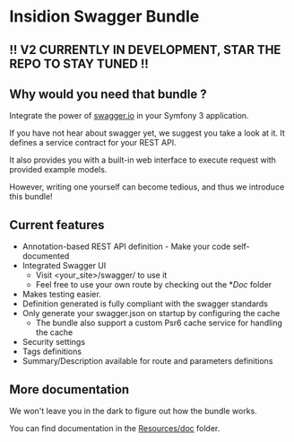 # Insidion Swagger Bundle
## !! V2 CURRENTLY IN DEVELOPMENT, STAR THE REPO TO STAY TUNED !!

 ## Why would you need that bundle ?
 
Integrate the power of [swagger.io](https://swagger.io) in your Symfony 3 application. 

If you have not hear about swagger yet, we suggest you take a look at it. It defines a service contract for your REST API. 

It also provides you with a built-in web interface to execute request with provided example models.

However, writing one yourself can become tedious, and thus we introduce this bundle!

## Current features

- Annotation-based REST API definition - Make your code self-documented
- Integrated Swagger UI
  - Visit <your_site>/swagger/ to use it 
  - Feel free to use your own route by checking out the **Doc* folder
- Makes testing easier. 
- Definition generated is fully compliant with the swagger standards
- Only generate your swagger.json on startup by configuring the cache
  - The bundle also support a custom Psr6 cache service for handling the cache 
- Security settings
- Tags definitions
- Summary/Description available for route and parameters definitions

## More documentation

We won't leave you in the dark to figure out how the bundle works. 

You can find documentation in the [Resources/doc](https://github.com/PHPSocialNetwork/InsidionSwaggerBundle/tree/master/src/Resources/doc) folder.

